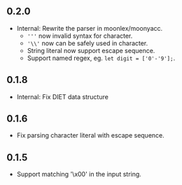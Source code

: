 ## 0.2.0

- Internal: Rewrite the parser in moonlex/moonyacc.
    - `'''` now invalid syntax for character.
    - `'\\'` now can be safely used in character.
    - String literal now support escape sequence.
    - Support named regex, eg. `let digit = ['0'-'9'];`.

## 0.1.8

- Internal: Fix DIET data structure

## 0.1.6

- Fix parsing character literal with escape sequence.

## 0.1.5

- Support matching '\x00' in the input string.
